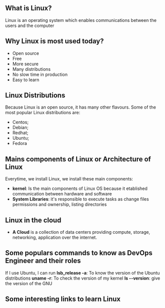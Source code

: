 ## What is Linux?
Linux is an operating system which enables communications between the users and the computer

## Why Linux is most used today?
- Open source
- Free
- More secure
- Many distributions
- No slow time in production
- Easy to learn


## Linux Distributions
Because Linux is an open source, it has many other flavours. Some of the most popular Linux distributions are:
- Centos;
- Debian;
- Redhat;
- Ubuntu;
- Fedora

## Mains components of Linux or Architecture of Linux
Everytime, we install Linux, we install these main components:
- **kernel**: Is the main components of Linux OS because it etablished communication between hardware and software
- **System Libraries**: it's responsible to execute tasks as change files permissions and ownership, listing directories

## Linux in the cloud
- **A Cloud** is a collection of data centers providing compute, storage, networking, application over the internet.
## Some populars commands to know as DevOps Engineer and their roles
If l use Ubuntu, l can run 
**lsb_release -a**: To know the version of the Ubuntu distributions
**uname -r**: To check the version of my kernel
**ls --version**: give the version of the GNU


## Some interesting links to learn Linux 
